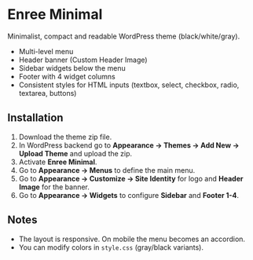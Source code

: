 
# Enree Minimal

Minimalist, compact and readable WordPress theme (black/white/gray).
- Multi-level menu
- Header banner (Custom Header Image)
- Sidebar widgets below the menu
- Footer with 4 widget columns
- Consistent styles for HTML inputs (textbox, select, checkbox, radio, textarea, buttons)

## Installation
1. Download the theme zip file.
2. In WordPress backend go to **Appearance → Themes → Add New → Upload Theme** and upload the zip.
3. Activate **Enree Minimal**.
4. Go to **Appearance → Menus** to define the main menu.
5. Go to **Appearance → Customize → Site Identity** for logo and **Header Image** for the banner.
6. Go to **Appearance → Widgets** to configure **Sidebar** and **Footer 1-4**.

## Notes
- The layout is responsive. On mobile the menu becomes an accordion.
- You can modify colors in `style.css` (gray/black variants).
